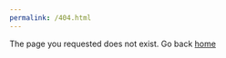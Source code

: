 ```yaml
---
permalink: /404.html
---
```


The page you requested does not exist. Go back [home](https://events.brihatrb.com.np/)
